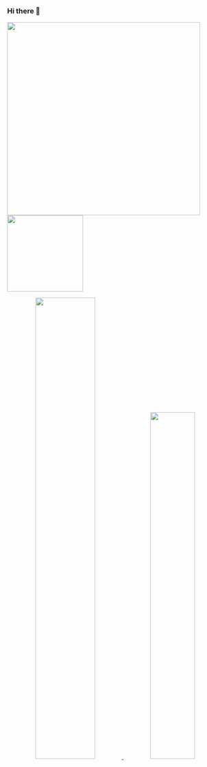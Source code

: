 ### Hi there 🖖

<a href="https://github.com/exuanbo?tab=repositories&type=source"><img src="https://github-readme-stats.exuanbo.vercel.app/api?username=exuanbo&show_icons=true" width="450px"></a>
<a href="https://github.com/exuanbo?tab=repositories&type=source"><img src="https://github-readme-stats.exuanbo.vercel.app/api/top-langs/?username=exuanbo&layout=compact&card_width=300&hide=html,css&langs_count=7" height="177.27px"></a>


<p align="center">
<a href="https://github.com/exuanbo?tab=repositories&type=source">
<img width="52.5%" src="https://github-readme-stats.exuanbo.vercel.app/api?username=exuanbo&hide_title=true&show_icons=true">
</a>
<a href="https://github.com/exuanbo?tab=repositories&type=source">
<img width="45.5%" src="https://github-readme-stats.exuanbo.vercel.app/api/top-langs/?username=exuanbo&hide_title=true&layout=compact&hide=html,css&langs_count=7">
</a>
</p>
